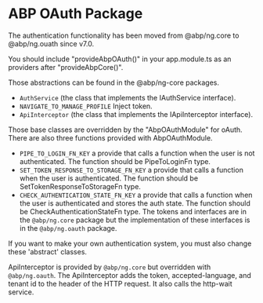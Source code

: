 # ABP OAuth Package
The authentication functionality has been moved from @abp/ng.core to @abp/ng.ouath since v7.0.

You should include "provideAbpOAuth()" in your app.module.ts as an providers after "provideAbpCore()".

Those abstractions can be found in the @abp/ng-core packages.
- `AuthService` (the class that implements the IAuthService interface).
- `NAVIGATE_TO_MANAGE_PROFILE` Inject token.
- `ApiInterceptor` (the class that implements the IApiInterceptor interface).

Those base classes are overridden by the "AbpOAuthModule" for oAuth. There are also three functions provided with AbpOAuthModule.

- `PIPE_TO_LOGIN_FN_KEY` a provide that calls a function when the user is not authenticated. The function should be PipeToLoginFn type.
- `SET_TOKEN_RESPONSE_TO_STORAGE_FN_KEY` a provide that calls a function when the user is authenticated. The function should be  SetTokenResponseToStorageFn type.
- `CHECK_AUTHENTICATION_STATE_FN_KEY` a provide that calls a function when the user is authenticated and stores the auth state. The function should be CheckAuthenticationStateFn type.
The tokens and interfaces are in the `@abp/ng.core` package but the implementation of these interfaces is in the `@abp/ng.oauth` package.

If you want to make your own authentication system, you must also change these 'abstract' classes.

ApiInterceptor is provided by `@abp/ng.core` but overridden with `@abp/ng.oauth`. The ApiInterceptor adds the token, accepted-language, and tenant id to the header of the HTTP request. It also calls the http-wait service.
